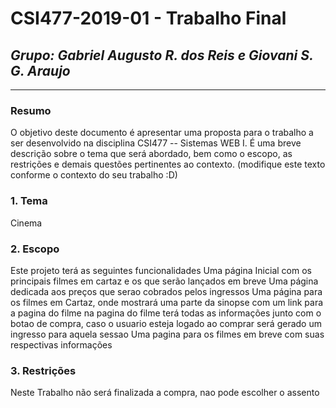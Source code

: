 # **CSI477-2019-01 - Trabalho Final**
## *Grupo: Gabriel Augusto R. dos Reis e Giovani S. G. Araujo*

--------------

<!-- Descrever um resumo sobre o trabalho. -->

### Resumo
O objetivo deste documento é apresentar uma proposta para o trabalho a ser desenvolvido na disciplina CSI477 -- Sistemas WEB I. É uma breve descrição sobre o tema que será abordado, bem como o escopo, as restrições e demais questões pertinentes ao contexto. (modifique este texto conforme o contexto do seu trabalho :D)


### 1. Tema
  Cinema

### 2. Escopo

  Este projeto terá as seguintes funcionalidades
  Uma página Inicial com os principais filmes em cartaz e os que serão lançados em breve
  Uma página dedicada aos preços que serao cobrados pelos ingressos
  Uma página para os filmes em Cartaz, onde mostrará uma parte da sinopse com um link para a pagina do filme
  na pagina do filme terá todas as informações junto com o botao de compra, caso o usuario esteja logado
  ao comprar será gerado um ingresso para aquela sessao
  Uma pagina para os filmes em breve com suas respectivas informações
  

### 3. Restrições

Neste Trabalho não será finalizada a compra, nao pode escolher o assento
